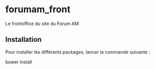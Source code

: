 # forumam_front
Le frontoffice du site du Forum AM 

## Installation
Pour installer les différents packages, lancer la commande suivante :

  bower install
